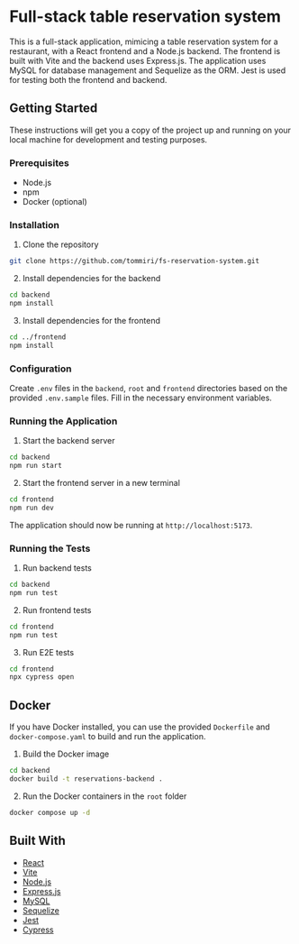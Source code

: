 # Full-stack table reservation system

This is a full-stack application, mimicing a table reservation system for a restaurant, with a React frontend and a Node.js backend. The frontend is built with Vite and the backend uses Express.js. The application uses MySQL for database management and Sequelize as the ORM. Jest is used for testing both the frontend and backend.

## Getting Started

These instructions will get you a copy of the project up and running on your local machine for development and testing purposes.

### Prerequisites

- Node.js
- npm
- Docker (optional)

### Installation

1. Clone the repository

```sh
git clone https://github.com/tommiri/fs-reservation-system.git
```

2. Install dependencies for the backend

```sh
cd backend
npm install
```

3. Install dependencies for the frontend

```sh
cd ../frontend
npm install
```

### Configuration

Create `.env` files in the `backend`, `root` and `frontend` directories based on the provided `.env.sample` files. Fill in the necessary environment variables.

### Running the Application

1. Start the backend server

```sh
cd backend
npm run start
```

2. Start the frontend server in a new terminal

```sh
cd frontend
npm run dev
```

The application should now be running at `http://localhost:5173`.

### Running the Tests

1. Run backend tests

```sh
cd backend
npm run test
```

2. Run frontend tests

```sh
cd frontend
npm run test
```

3. Run E2E tests

```sh
cd frontend
npx cypress open
```

## Docker

If you have Docker installed, you can use the provided `Dockerfile` and `docker-compose.yaml` to build and run the application.

1. Build the Docker image

```sh
cd backend
docker build -t reservations-backend .
```

2. Run the Docker containers in the `root` folder

```sh
docker compose up -d
```

## Built With

- [React](https://reactjs.org/)
- [Vite](https://vitejs.dev/)
- [Node.js](https://nodejs.org/)
- [Express.js](https://expressjs.com/)
- [MySQL](https://www.mysql.com/)
- [Sequelize](https://sequelize.org/)
- [Jest](https://jestjs.io/)
- [Cypress](https://www.cypress.io/)

